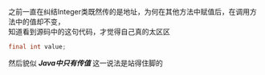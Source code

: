 之前一直在纠结Integer类既然传的是地址，为何在其他方法中赋值后，在调用方法中的值却不变，  
知道看到源码中的这句代码，才觉得自己真的太区区
```Java
final int value;
```
然后貌似 ***Java中只有传值*** 这一说法是站得住脚的
